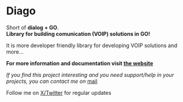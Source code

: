 # Diago 

Short of **dialog + GO**.  
**Library for building comunication (VOIP) solutions in GO!**

It is more developer friendly library for developing VOIP solutions and more...

**For more information and documentation visit [the website](https://emiago.github.io/diago)**

*If you find this project interesting and you need support/help in your projects, you can contact me on*
[mail](mailto:emirfreelance91@gmail.com)

 

Follow me on [X/Twitter](https://twitter.com/emiago123) for regular updates
